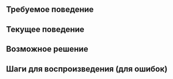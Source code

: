 <!--- Укажите краткую сводную информацию в заголовке выше -->

<!--
- Изучите issues репозитория
- Заполните приведённые ниже шаблон
- Если это сообщение об ошибке, убедитесь, что Вы можете воспроизвести его на последней версии
-->

## Требуемое поведение
<!--- Если Вы описываете ошибку - сообщите, что должно происходить -->
<!--- Если Вы предлагаете изменение / улучшение, сообщите, как это должно работать -->

## Текущее поведение
<!--- Если Вы описываете ошибку - сообщите, что происходит вместо ожидаемого поведения -->
<!--- Если Вы предлагаете изменение / улучшение, разъясните отличия от текущего поведения -->

## Возможное решение
<!--- Не обязательно -->

## Шаги для воспроизведения (для ошибок)
<!--- Укажите ссылку на пример с ошибкой -->
<!--- Или приведите шаги для воспроизведения ошибки -->
